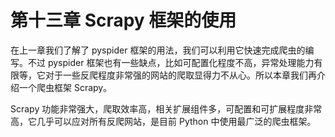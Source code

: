 # 第十三章 Scrapy 框架的使用

在上一章我们了解了 pyspider 框架的用法，我们可以利用它快速完成爬虫的编写。不过 pyspider
框架也有一些缺点，比如可配置化程度不高，异常处理能力有限等，它对于一些反爬程度非常强的网站的爬取显得力不从心。所以本章我们再介绍一个爬虫框架 Scrapy。

Scrapy 功能非常强大，爬取效率高，相关扩展组件多，可配置和可扩展程度非常高，它几乎可以应对所有反爬网站，是目前 Python 中使用最广泛的爬虫框架。